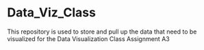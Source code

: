 # Data_Viz_Class

This repository is used to store and pull up the data that need to be visualized for the Data Visualization Class Assignment A3
